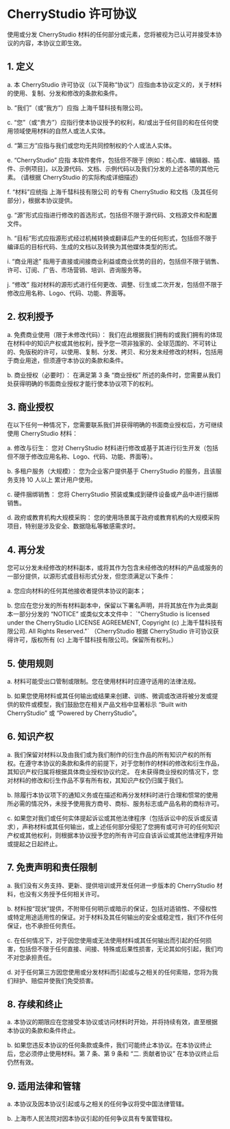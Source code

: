 # CherryStudio 许可协议

使用或分发 CherryStudio 材料的任何部分或元素，您将被视为已认可并接受本协议的内容，本协议立即生效。

## 1. 定义

a. 本 CherryStudio 许可协议（以下简称“协议”）应指由本协议定义的，关于材料的使用、复制、分发和修改的条款和条件。

b. “我们”（或“我方”）应指 上海千彗科技有限公司。

c. “您”（或“贵方”）应指行使本协议授予的权利，和/或出于任何目的和在任何使用领域使用材料的自然人或法人实体。

d. “第三方”应指与我们或您均无共同控制权的个人或法人实体。

e. “CherryStudio” 应指 本软件套件，包括但不限于 \[例如：核心库、编辑器、插件、示例项目]，以及源代码、文档、示例代码以及我们分发的上述各项的其他元素。 (请根据 CherryStudio 的实际构成详细描述)

f. “材料”应统指 上海千彗科技有限公司 的专有 CherryStudio 和文档（及其任何部分），根据本协议提供。

g. “源”形式应指进行修改的首选形式，包括但不限于源代码、文档源文件和配置文件。

h. “目标”形式应指源形式经过机械转换或翻译后产生的任何形式，包括但不限于编译后的目标代码、生成的文档以及转换为其他媒体类型的形式。

i. “商业用途” 指用于直接或间接商业利益或商业优势的目的，包括但不限于销售、许可、订阅、广告、市场营销、培训、咨询服务等。

j. “修改” 指对材料的源形式进行任何更改、调整、衍生或二次开发，包括但不限于修改应用名称、Logo、代码、功能、界面等。

## 2. 权利授予

a. 免费商业使用（限于未修改代码）： 我们在此根据我们拥有的或我们拥有的体现在材料中的知识产权或其他权利，授予您一项非独家的、全球范围的、不可转让的、免版税的许可，以使用、复制、分发、拷贝、和分发未经修改的材料，包括用于商业用途，但须遵守本协议的条款和条件。

b. 商业授权（必要时）： 在满足第 3 条 “商业授权” 所述的条件时，您需要从我们处获得明确的书面商业授权才能行使本协议项下的权利。

## 3. 商业授权

在以下任何一种情况下，您需要联系我们并获得明确的书面商业授权后，方可继续使用 CherryStudio 材料：

a. 修改与衍生： 您对 CherryStudio 材料进行修改或基于其进行衍生开发（包括但不限于修改应用名称、Logo、代码、功能、界面等）。

b. 多租户服务（大规模）： 您为企业客户提供基于 CherryStudio 的服务，且该服务支持 10 人以上 累计用户使用。

c. 硬件捆绑销售： 您将 CherryStudio 预装或集成到硬件设备或产品中进行捆绑销售。

d. 政府或教育机构大规模采购： 您的使用场景属于政府或教育机构的大规模采购项目，特别是涉及安全、数据隐私等敏感需求时。

## 4. 再分发

您可以分发未经修改的材料副本，或将其作为包含未经修改的材料的产品或服务的一部分提供，以源形式或目标形式分发，但您须满足以下条件：

a. 您应向材料的任何其他接收者提供本协议的副本；

b. 您应在您分发的所有材料副本中，保留以下署名声明，并将其放在作为此类副本一部分分发的 “NOTICE” 或类似文本文件中： \`"CherryStudio is licensed under the CherryStudio LICENSE AGREEMENT, Copyright (c) 上海千彗科技有限公司. All Rights Reserved."\` （CherryStudio 根据 CherryStudio 许可协议获得许可，版权所有 (c) 上海千彗科技有限公司。保留所有权利。）

## 5. 使用规则

a. 材料可能受出口管制或限制。您在使用材料时应遵守适用的法律法规。

b. 如果您使用材料或其任何输出或结果来创建、训练、微调或改进将被分发或提供的软件或模型，我们鼓励您在相关产品文档中显著标示 “Built with CherryStudio” 或 “Powered by CherryStudio”。

## 6. 知识产权

a. 我们保留对材料以及由我们或为我们制作的衍生作品的所有知识产权的所有权。在遵守本协议的条款和条件的前提下，对于您制作的材料的修改和衍生作品，其知识产权归属将根据具体商业授权协议约定。 在未获得商业授权的情况下，您对材料的修改和衍生作品不享有所有权，其知识产权仍归属于我们。

b. 除履行本协议项下的通知义务或在描述和再分发材料时进行合理和惯常的使用所必需的情况外，未授予使用我方商号、商标、服务标志或产品名称的商标许可。

c. 如果您对我们或任何实体提起诉讼或其他法律程序（包括诉讼中的反诉或反请求），声称材料或其任何输出，或上述任何部分侵犯了您拥有或可许可的任何知识产权或其他权利，则根据本协议授予您的所有许可应自该诉讼或其他法律程序开始或提起之日起终止。

## 7. 免责声明和责任限制

a. 我们没有义务支持、更新、提供培训或开发任何进一步版本的 CherryStudio 材料，也没有义务授予任何相关许可。

b. 材料按“现状”提供，不附带任何明示或暗示的保证，包括对适销性、不侵权性或特定用途适用性的保证。对于材料及其任何输出的安全或稳定性，我们不作任何保证，也不承担任何责任。

c. 在任何情况下，对于因您使用或无法使用材料或其任何输出而引起的任何损害，包括但不限于任何直接、间接、特殊或后果性损害，无论其如何引起，我们均不对您承担责任。

d. 对于任何第三方因您使用或分发材料而引起或与之相关的任何索赔，您将为我们辩护、赔偿并使我们免受损害。

## 8. 存续和终止

a. 本协议的期限应在您接受本协议或访问材料时开始，并将持续有效，直至根据本协议的条款和条件终止。

b. 如果您违反本协议的任何条款或条件，我们可能终止本协议。在本协议终止后，您必须停止使用材料。第 7 条、第 9 条和 “二. 贡献者协议” 在本协议终止后仍然有效。

## 9. 适用法律和管辖

a. 本协议及因本协议引起或与之相关的任何争议将受中国法律管辖。

b. 上海市人民法院对因本协议引起的任何争议具有专属管辖权。
